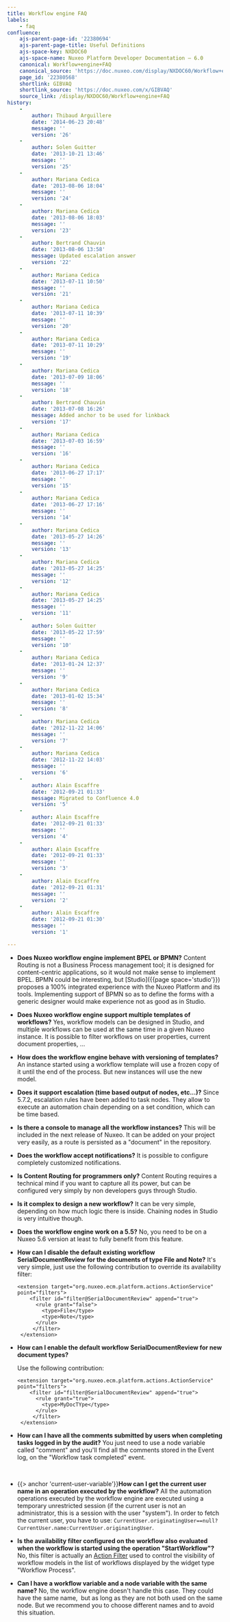 ```yaml
---
title: Workflow engine FAQ
labels:
    - faq
confluence:
    ajs-parent-page-id: '22380694'
    ajs-parent-page-title: Useful Definitions
    ajs-space-key: NXDOC60
    ajs-space-name: Nuxeo Platform Developer Documentation — 6.0
    canonical: Workflow+engine+FAQ
    canonical_source: 'https://doc.nuxeo.com/display/NXDOC60/Workflow+engine+FAQ'
    page_id: '22380568'
    shortlink: GIBVAQ
    shortlink_source: 'https://doc.nuxeo.com/x/GIBVAQ'
    source_link: /display/NXDOC60/Workflow+engine+FAQ
history:
    - 
        author: Thibaud Arguillere
        date: '2014-06-23 20:48'
        message: ''
        version: '26'
    - 
        author: Solen Guitter
        date: '2013-10-21 13:46'
        message: ''
        version: '25'
    - 
        author: Mariana Cedica
        date: '2013-08-06 18:04'
        message: ''
        version: '24'
    - 
        author: Mariana Cedica
        date: '2013-08-06 18:03'
        message: ''
        version: '23'
    - 
        author: Bertrand Chauvin
        date: '2013-08-06 13:58'
        message: Updated escalation answer
        version: '22'
    - 
        author: Mariana Cedica
        date: '2013-07-11 10:50'
        message: ''
        version: '21'
    - 
        author: Mariana Cedica
        date: '2013-07-11 10:39'
        message: ''
        version: '20'
    - 
        author: Mariana Cedica
        date: '2013-07-11 10:29'
        message: ''
        version: '19'
    - 
        author: Mariana Cedica
        date: '2013-07-09 18:06'
        message: ''
        version: '18'
    - 
        author: Bertrand Chauvin
        date: '2013-07-08 16:26'
        message: Added anchor to be used for linkback
        version: '17'
    - 
        author: Mariana Cedica
        date: '2013-07-03 16:59'
        message: ''
        version: '16'
    - 
        author: Mariana Cedica
        date: '2013-06-27 17:17'
        message: ''
        version: '15'
    - 
        author: Mariana Cedica
        date: '2013-06-27 17:16'
        message: ''
        version: '14'
    - 
        author: Mariana Cedica
        date: '2013-05-27 14:26'
        message: ''
        version: '13'
    - 
        author: Mariana Cedica
        date: '2013-05-27 14:25'
        message: ''
        version: '12'
    - 
        author: Mariana Cedica
        date: '2013-05-27 14:25'
        message: ''
        version: '11'
    - 
        author: Solen Guitter
        date: '2013-05-22 17:59'
        message: ''
        version: '10'
    - 
        author: Mariana Cedica
        date: '2013-01-24 12:37'
        message: ''
        version: '9'
    - 
        author: Mariana Cedica
        date: '2013-01-02 15:34'
        message: ''
        version: '8'
    - 
        author: Mariana Cedica
        date: '2012-11-22 14:06'
        message: ''
        version: '7'
    - 
        author: Mariana Cedica
        date: '2012-11-22 14:03'
        message: ''
        version: '6'
    - 
        author: Alain Escaffre
        date: '2012-09-21 01:33'
        message: Migrated to Confluence 4.0
        version: '5'
    - 
        author: Alain Escaffre
        date: '2012-09-21 01:33'
        message: ''
        version: '4'
    - 
        author: Alain Escaffre
        date: '2012-09-21 01:33'
        message: ''
        version: '3'
    - 
        author: Alain Escaffre
        date: '2012-09-21 01:31'
        message: ''
        version: '2'
    - 
        author: Alain Escaffre
        date: '2012-09-21 01:30'
        message: ''
        version: '1'

---
```

*   **Does Nuxeo workflow engine implement BPEL or BPMN?**
    Content Routing is not a Business Process management tool; it is designed for content-centric applications, so it would not make sense to implement BPEL. BPMN could be interesting, but [Studio]({{page space='studio'}}) proposes a 100% integrated experience with the Nuxeo Platform and its tools. Implementing support of BPMN so as to define the forms with a generic designer would make experience not as good as in Studio.

*   **Does Nuxeo workflow engine support multiple templates of workflows?**
    Yes, workflow models can be designed in Studio, and multiple workflows can be used at the same time in a given Nuxeo instance. It is possible to filter workflows on user properties, current document properties, ...

*   **How does the workflow engine behave with versioning of templates?**
    An instance started using a workflow template will use a frozen copy of it until the end of the process. But new instances will use the new model.

*   **Does it support escalation (time based output of nodes, etc...)?**
    Since 5.7.2, escalation rules have been added to task nodes. They allow to execute an automation chain depending on a set condition, which can be time based.

*   **Is there a console to manage all the workflow instances?**
    This will be included in the next release of Nuxeo. It can be added on your project very easily, as a route is persisted as a "document" in the repository.

*   **Does the workflow accept notifications?**
    It is possible to configure completely customized notifications.

*   **Is Content Routing for programmers only?**
    Content Routing requires a technical mind if you want to capture all its power, but can be configured very simply by non developers guys through Studio.

*   **Is it complex to design a new workflow?**
    It can be very simple, depending on how much logic there is inside. Chaining nodes in Studio is very intuitive though.

*   **Does the workflow engine work on a 5.5?**
    No, you need to be on a Nuxeo 5.6 version at least to fully benefit from this feature.

*   **How can I disable the default existing workflow SerialDocumentReview for the documents of type File and Note?**
    It's very simple, just use the following contribution to override its availability filter:

    ```html/xml
    <extension target="org.nuxeo.ecm.platform.actions.ActionService" point="filters">
        <filter id="filter@SerialDocumentReview" append="true">
          <rule grant="false">
            <type>File</type>
            <type>Note</type>
          </rule>
         </filter>
     </extension>
    ```

*   **How can I enable the default workflow SerialDocumentReview for new document types?**

    Use the following contribution:

    ```html/xml
    <extension target="org.nuxeo.ecm.platform.actions.ActionService" point="filters">
        <filter id="filter@SerialDocumentReview" append="true">
          <rule grant="true">
            <type>MyDocTYpe</type>
          </rule>
         </filter>
     </extension>
    ```

*   **How can I have all the comments submitted by users when completing tasks logged in by the audit?**
    You just need to use a node variable called "comment" and you'll find all the comments stored in the Event log, on the "Workflow task completed" event.

&nbsp;

*   {{> anchor 'current-user-variable'}}**How can I get the current user name in an operation executed by the workflow?**
    All the automation operations executed by the workflow engine are executed using a temporary unrestricted session (if the current user is not an administrator, this is a session with the user "system"). In order to fetch the current user, you have to use: `CurrentUser.originatingUser==null?CurrentUser.name:CurrentUser.originatingUser`.

*   **Is the availability filter configured on the workflow also evaluated when the workflow is started using the operation "StartWorkflow"?**
    No, this filter is actually an [Action Filter](http://doc.nuxeo.com/x/EYAO) used to control the visibility of workflow models in the list of workflows displayed by the widget type "Workflow Process".

*   **Can I have a workflow variable and a node variable with the same name?**
    No, the workflow engine doesn't handle this case. They could have the same name,&nbsp; but as long as they are not both used on the same node. But we recommend you to choose different names and to avoid this situation.